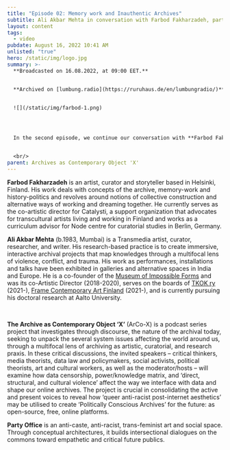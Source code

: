```yaml
---
title: "Episode 02: Memory work and Inauthentic Archives"
subtitle: Ali Akbar Mehta in conversation with Farbod Fakharzadeh, part 02
layout: content
tags:
  - video
pubdate: August 16, 2022 10:41 AM
unlisted: "true"
hero: /static/img/logo.jpg
summary: >-
  **Broadcasted on 16.08.2022, at 09:00 EET.**


  **Archived on [lumbung.radio](https://ruruhaus.de/en/lumbungradio/)**


  ![](/static/img/farbod-1.png)




  In the second episode, we continue our conversation with **Farbod Fakharzadeh** as he talks about Memory work, the potentiality of revolutionary moments and the importance of inauthenticity as a tool to think about archiving knowledges, in order to keep intact its diversities and pluralities.   


  <br/>
parent: Archives as Contemporary Object 'X'
---
```

**Farbod Fakharzadeh** is an artist, curator and storyteller based in Helsinki, Finland. His work deals with concepts of the archive, memory-work and history-politics and revolves around notions of collective construction and alternative ways of working and dreaming together. He currently serves as the co-artistic director for Catalysti, a support organization that advocates for transcultural artists living and working in Finland and works as a curriculum advisor for Node centre for curatorial studies in Berlin, Germany.

**Ali Akbar Mehta** (b.1983, Mumbai) is a Transmedia artist, curator, researcher, and writer. His research-based practice is to create immersive, interactive archival projects that map knowledges through a multifocal lens of violence, conflict, and trauma. His work as performances, installations and talks have been exhibited in galleries and alternative spaces in India and Europe. He is a co-founder of the [Museum of Impossible Forms](https://museumofimpossibleforms.org/) and was its co-Artistic Director (2018-2020), serves on the boards of [TKOK ry](https://www.museumofimpossibleforms.org/tkok-ry) (2021-), [Frame Contemporary Art Finland](https://frame-finland.fi/en/about-frame/organisation/) (2021-), and is currently pursuing his doctoral research at Aalto University.

<br/>

**The Archive as Contemporary Object ‘X’** (ArCo-X) is a podcast series project that investigates through discourse, the nature of the archival today, seeking to unpack the several system issues affecting the world around us, through a multifocal lens of archiving as artistic, curatorial, and research praxis. In these critical discussions, the invited speakers – critical thinkers, media theorists, data law and policymakers, social activists, political theorists, art and cultural workers, as well as the moderator/hosts – will examine how data censorship, power/knowledge matrix, and ‘direct, structural, and cultural violence’ affect the way we interface with data and shape our online archives. The project is crucial in consolidating the active and present voices to reveal how ‘queer anti-racist post-internet aesthetics’ may be utilised to create ‘Politically Conscious Archives’ for the future: as open-source, free, online platforms.

**Party Office** is an anti-caste, anti-racist, trans-feminist art and social space. Through conceptual architectures, it builds intersectional dialogues on the commons toward empathetic and critical future publics.